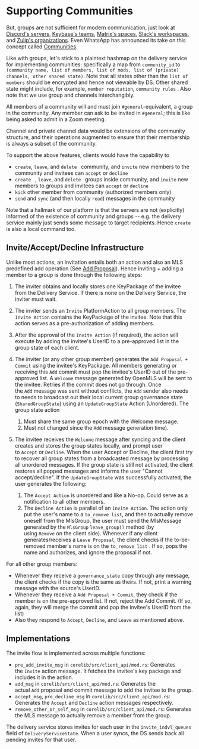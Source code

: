 # Supporting Communities

But, groups are not sufficient for modern communication, just look at
[Discord's servers](https://support.discord.com/hc/en-us/articles/360045138571-Beginner-s-Guide-to-Discord#h_efc9b7bc-47bc-4212-8b9c-c0fa76573cfe),
[Keybase's teams](https://keybase.io/blog/introducing-keybase-teams),
[Matrix's spaces](https://matrix.org/blog/2021/05/17/the-matrix-space-beta),
[Slack's workspaces](https://slack.com/help/articles/206845317-Create-a-Slack-workspace), and
[Zulip's organizations](https://zulip.com/help/getting-your-organization-started-with-zulip).
Even WhatsApp has announced its take on this concept called [Communities](https://blog.whatsapp.com/sharing-our-vision-for-communities-on-whatsapp).

Like with groups, let's stick to a plaintext hashmap on the delivery service for implementing communities: specifically a map from `community_id` to `(community name, list of members, list of mods, list of (private) channels, other shared state)`. Note that all states other than the `list of members` should be encrypted and hence not viewable by DS. Other shared state might include, for example, `member reputation`, `community rules` . Also note that we use group and channels interchangibly.

All members of a community will and must join `#general`-equivalent, a group in the community. Any member can ask to be invited in `#general`; this is like being asked to admit in a Zoom meeting.

Channel and private channel data would be extensions of the community structure, and their operations augmented to ensure that their membership is always a subset of the community.

To support the above features, clients would have the capability to

- `create`, `leave`, and `delete ` community, and `invite` new members to the community and invitees can `accept` or `decline`
- `create ` , `leave`, and `delete ` groups inside community, and `invite` new members to groups and invitees can `accept` or `decline`
- `kick` other member from community (authorized members only)
- `send` and `sync` (and then locally `read`) messages in the community

Note that a hallmark of our platform is that the servers are not (explicitly)
informed of the existence of community and groups -- 
e.g. the delivery service mainly just sends some message to target recipients. Hence `create` is also a local command too.

## Invite/Accept/Decline Infrastructure

Unlike most actions, an invitation entails both an action and also an MLS predefined add operation (See [Add Proposal](https://messaginglayersecurity.rocks/mls-protocol/draft-ietf-mls-protocol.html#name-add)). Hence inviting + adding a member to a group is done through the following steps:

1. The inviter obtains and locally stores one KeyPackage of the invitee from the Delivery Service. If there is none on the Delivery Service, the inviter must wait.

2. The inviter sends an `Invite` PlatformAction to all group members. The `Invite Action` contains the KeyPackage of the invitee. Note that this action serves as a pre-authorization of adding members.

3. After the approval of the `Invite Action` (if required), the action will execute by adding the invitee's UserID to a pre-approved list in the group state of each client.

4. The inviter (or any other group member) generates the `Add Proposal + Commit` using the invitee's KeyPackage. All members generating or receiving this `Add` commit must pop the invitee's UserID out of the pre-approved list. A `Welcome` message generated by OpenMLS will be sent to the invitee. Retries if the commit does not go through. Once the `Add` message was sent without conflicts, the `Add` sender also needs to needs to broadcast out their local current group governance state (`SharedGroupState`) using an `UpdateGroupState` Action (Unordered). The group state action
   
   1. Must share the same group epoch with the Welcome message.
   2. Must not changed since the `Add` message generation time).

5. The invitee receives the `Welcome` message after syncing and the client creates and stores the group states locally, and prompt user to `Accept` or `Decline`. When the user Accept or Decline, the client first try to recover all group states from a broadcasted message by processing all unordered messages. If the group state is still not activated, the client restores all popped messages and informs the user "Cannot accept/decline". If the `UpdateGroupState` was successfully activated, the user generates the following:
   
   1. The `Accept Action` is unordered and like a No-op. Could serve as a notification to all other members.
   2. The `Decline Action` is parallel of an `Invite Action`. The action only put the user's name to a `to_remove list`, and then to actually remove oneself from the MlsGroup, the user must send the MlsMessage generated by the `MlsGroup` `leave_group()` method (by using `Remove` on the client side). Whenever if any client generates/receives a `Leave Proposal`, the client checks if the to-be-removed member's name is on the `to_remove list` . If so, pops the name and authorizes, and ignore the proposal if not.

For all other group members:

- Whenever they receive a `governance_state` copy through any message, the client checks if the copy is the same as theirs. If not, print a warning message with the source's UserID.
- Whenever they receive a `Add Proposal + Commit`, they check if the member is on the pre-approved list. If not, reject the Add Commit. (If so, again, they will merge the commit and pop the invitee's UserID from the list)
- Also they respond to `Accept`, `Decline`, and `Leave` as mentioned above.

## Implementations

The invite flow is implemented across multiple functions:

- `pre_add_invite_msg` in `corelib/src/client_api/mod.rs`: Generates the `Invite` action message. It fetches the invitee's key package and includes it in the action.
- `add_msg` in `corelib/src/client_api/mod.rs`: Generates the actual `Add` proposal and commit message to add the invitee to the group.
- `accept_msg`, `pre_decline_msg` in `corelib/src/client_api/mod.rs`: Generates the `Accept` and `Decline` action messages respectively.
- `remove_other_or_self_msg` in `corelib/src/client_api/mod.rs`: Generates the MLS message to actually remove a member from the group.

The delivery service stores invites for each user in the `invite_indvl_queues` field of `DeliveryServiceState`. When a user syncs, the DS sends back all pending invites for that user.

